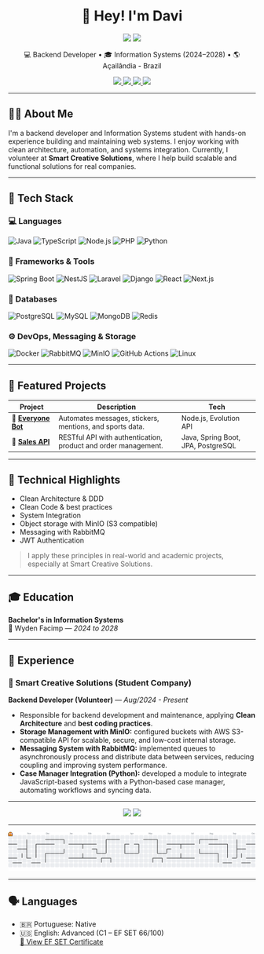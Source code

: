 <h1 align="center">👋 Hey! I'm Davi</h1>

<p align="center">
  <a href="./README.md"><img src="https://img.shields.io/badge/View%20in-Português-green?style=for-the-badge"></a>
  <a href="./README.en.md"><img src="https://img.shields.io/badge/Currently%20in-English-blue?style=for-the-badge"></a>
</p>

<p align="center">
  💻 Backend Developer • 🎓 Information Systems (2024–2028) • 🌎 Açailândia - Brazil
</p>

<p align="center">
  <a href="mailto:davisamarciel@gmail.com">
    <img src="https://img.shields.io/badge/Email-davisamarciel@gmail.com-D14836?style=for-the-badge&logo=gmail&logoColor=white" />
  </a>
  <a href="https://linkedin.com/in/davi-sá-marciel-0a23622bb">
    <img src="https://img.shields.io/badge/LinkedIn-Profile-0A66C2?style=for-the-badge&logo=linkedin&logoColor=white" />
  </a>
  <a href="https://github.com/davismarciel">
    <img src="https://img.shields.io/badge/GitHub-davismarciel-181717?style=for-the-badge&logo=github&logoColor=white" />
  </a>
  <a href="https://docs.google.com/document/d/18A1cl3Dnk2_IKZhdY527Y4IG21IrxCbQLXh9ebo2VXE/export?format=pdf" target="_blank">
    <img src="https://img.shields.io/badge/Download%20Resume-PDF-red?style=for-the-badge&logo=adobeacrobatreader&logoColor=white" />
  </a>
</p>

---

## 🧑‍💻 About Me

I'm a backend developer and Information Systems student with hands-on experience building and maintaining web systems. I enjoy working with clean architecture, automation, and systems integration. Currently, I volunteer at **Smart Creative Solutions**, where I help build scalable and functional solutions for real companies.

---

## 🚀 Tech Stack

### 💻 Languages

![Java](https://img.shields.io/badge/Java-007396?style=for-the-badge&logo=java&logoColor=white)
![TypeScript](https://img.shields.io/badge/TypeScript-3178C6?style=for-the-badge&logo=typescript&logoColor=white)
![Node.js](https://img.shields.io/badge/Node.js-339933?style=for-the-badge&logo=node.js&logoColor=white)
![PHP](https://img.shields.io/badge/PHP-777BB4?style=for-the-badge&logo=php&logoColor=white)
![Python](https://img.shields.io/badge/Python-3776AB?style=for-the-badge&logo=python&logoColor=white)

### 🧠 Frameworks & Tools

![Spring Boot](https://img.shields.io/badge/Spring_Boot-6DB33F?style=for-the-badge&logo=spring-boot&logoColor=white)
![NestJS](https://img.shields.io/badge/NestJS-E0234E?style=for-the-badge&logo=nestjs&logoColor=white)
![Laravel](https://img.shields.io/badge/Laravel-FF2D20?style=for-the-badge&logo=laravel&logoColor=white)
![Django](https://img.shields.io/badge/Django-092E20?style=for-the-badge&logo=django&logoColor=white)
![React](https://img.shields.io/badge/React-20232A?style=for-the-badge&logo=react&logoColor=61DAFB)
![Next.js](https://img.shields.io/badge/Next.js-000?style=for-the-badge&logo=nextdotjs&logoColor=white)

### 📃 Databases

![PostgreSQL](https://img.shields.io/badge/PostgreSQL-336791?style=for-the-badge&logo=postgresql&logoColor=white)
![MySQL](https://img.shields.io/badge/MySQL-00758F?style=for-the-badge&logo=mysql&logoColor=white)
![MongoDB](https://img.shields.io/badge/MongoDB-47A248?style=for-the-badge&logo=mongodb&logoColor=white)
![Redis](https://img.shields.io/badge/Redis-DC382D?style=for-the-badge&logo=redis&logoColor=white)

### ⚙️ DevOps, Messaging & Storage

![Docker](https://img.shields.io/badge/Docker-2496ED?style=for-the-badge&logo=docker&logoColor=white)
![RabbitMQ](https://img.shields.io/badge/RabbitMQ-FF6600?style=for-the-badge&logo=rabbitmq&logoColor=white)
![MinIO](https://img.shields.io/badge/MinIO-C60000?style=for-the-badge&logo=min.io&logoColor=white)
![GitHub Actions](https://img.shields.io/badge/GitHub%20Actions-2088FF?style=for-the-badge&logo=githubactions&logoColor=white)
![Linux](https://img.shields.io/badge/Linux-FCC624?style=for-the-badge&logo=linux&logoColor=black)

---

## 📂 Featured Projects

| Project                        | Description                                                    | Tech                               |
| ------------------------------ | -------------------------------------------------------------- | ---------------------------------- |
| 🔹 [**Everyone Bot**](https://github.com/davismarciel/whatsapp-everyone-bot)  | Automates messages, stickers, mentions, and sports data.       | Node.js, Evolution API             |
| 🔹 [**Sales API**](https://github.com/davismarciel/sales-api-java)  | RESTful API with authentication, product and order management. | Java, Spring Boot, JPA, PostgreSQL |

---

## 🧠 Technical Highlights

- Clean Architecture & DDD
- Clean Code & best practices
- System Integration
- Object storage with MinIO (S3 compatible)
- Messaging with RabbitMQ
- JWT Authentication

> I apply these principles in real-world and academic projects, especially at Smart Creative Solutions.

---

## 🎓 Education

**Bachelor's in Information Systems**  
📍 Wyden Facimp — _2024 to 2028_

---

## 🏢 Experience

### 💼 Smart Creative Solutions (Student Company)

**Backend Developer (Volunteer)** — _Aug/2024 - Present_

- Responsible for backend development and maintenance, applying **Clean Architecture** and **best coding practices**.
- **Storage Management with MinIO:** configured buckets with AWS S3-compatible API for scalable, secure, and low-cost internal storage.
- **Messaging System with RabbitMQ:** implemented queues to asynchronously process and distribute data between services, reducing coupling and improving system performance.
- **Case Manager Integration (Python):** developed a module to integrate JavaScript-based systems with a Python-based case manager, automating workflows and syncing data.

---

<div align="center">
  <img src="https://streak-stats.demolab.com?user=davismarciel&theme=dracula&hide_border=false" height="150" />
  <img src="https://github-profile-trophy.vercel.app/?username=davismarciel&theme=dracula&row=1&no-frame=true&margin-w=8" height="150" />
</div>

---

<picture>
  <source media="(prefers-color-scheme: dark)" srcset="https://raw.githubusercontent.com/davismarciel/davismarciel/output/pacman-contribution-graph-dark.svg">
  <source media="(prefers-color-scheme: light)" srcset="https://raw.githubusercontent.com/davismarciel/davismarciel/output/pacman-contribution-graph.svg">
  <img alt="pacman contribution graph" src="https://raw.githubusercontent.com/davismarciel/davismarciel/output/pacman-contribution-graph.svg">
</picture>

---

## 🗣️ Languages

- 🇧🇷 Portuguese: Native
- 🇺🇸 English: Advanced (C1 – EF SET 66/100)  
  [📄 View EF SET Certificate](https://cert.efset.org/BQGrah)

